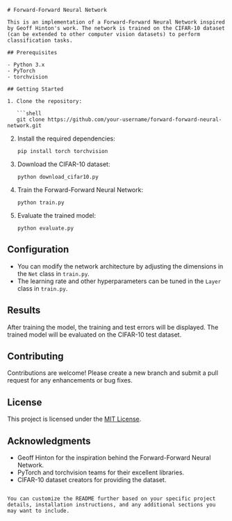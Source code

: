 <!-- # forward-forward-cifar
Here is my implementation for forward-forward techniques proposed recentely that works with Cifar10 and 100 datasets.  -->

```
# Forward-Forward Neural Network

This is an implementation of a Forward-Forward Neural Network inspired by Geoff Hinton's work. The network is trained on the CIFAR-10 dataset (can be extended to other computer vision datasets) to perform classification tasks.

## Prerequisites

- Python 3.x
- PyTorch
- torchvision

## Getting Started

1. Clone the repository:

   ```shell
   git clone https://github.com/your-username/forward-forward-neural-network.git
   ```

2. Install the required dependencies:

   ```shell
   pip install torch torchvision
   ```

3. Download the CIFAR-10 dataset:

   ```shell
   python download_cifar10.py
   ```

4. Train the Forward-Forward Neural Network:

   ```shell
   python train.py
   ```

5. Evaluate the trained model:

   ```shell
   python evaluate.py
   ```

## Configuration

- You can modify the network architecture by adjusting the dimensions in the `Net` class in `train.py`.
- The learning rate and other hyperparameters can be tuned in the `Layer` class in `train.py`.

## Results

After training the model, the training and test errors will be displayed. The trained model will be evaluated on the CIFAR-10 test dataset.

## Contributing

Contributions are welcome! Please create a new branch and submit a pull request for any enhancements or bug fixes.

## License

This project is licensed under the [MIT License](LICENSE).

## Acknowledgments

- Geoff Hinton for the inspiration behind the Forward-Forward Neural Network.
- PyTorch and torchvision teams for their excellent libraries.
- CIFAR-10 dataset creators for providing the dataset.

```

You can customize the README further based on your specific project details, installation instructions, and any additional sections you may want to include.